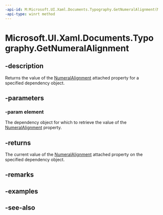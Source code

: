 ```yaml
---
-api-id: M:Microsoft.UI.Xaml.Documents.Typography.GetNumeralAlignment(Microsoft.UI.Xaml.DependencyObject)
-api-type: winrt method
---
```


<!-- Method syntax
public Windows.UI.Xaml.FontNumeralAlignment GetNumeralAlignment(Windows.UI.Xaml.DependencyObject element)
-->

# Microsoft.UI.Xaml.Documents.Typography.GetNumeralAlignment

## -description
Returns the value of the [NumeralAlignment](/windows/winui/api/microsoft.ui.xaml.documents.typography#xaml-attached-properties) attached property for a specified dependency object.

## -parameters
### -param element
The dependency object for which to retrieve the value of the [NumeralAlignment](/windows/winui/api/microsoft.ui.xaml.documents.typography#xaml-attached-properties) property.

## -returns
The current value of the [NumeralAlignment](/windows/winui/api/microsoft.ui.xaml.documents.typography#xaml-attached-properties) attached property on the specified dependency object.

## -remarks

## -examples

## -see-also
